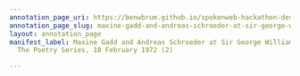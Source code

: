 ```yaml
---
annotation_page_uri: https://benwbrum.github.io/spokenweb-hackathon-development/annotations/maxine-gadd-and-andreas-schroeder-at-sir-george-williams-university-the-poetry-series-18-february-1972-2--canvas-1-end.json
annotation_page_slug: maxine-gadd-and-andreas-schroeder-at-sir-george-williams-university-the-poetry-series-18-february-1972-2--canvas-1-end
layout: annotation_page
manifest_label: Maxine Gadd and Andreas Schroeder at Sir George Williams University,
  The Poetry Series, 18 February 1972 (2)

---
```

